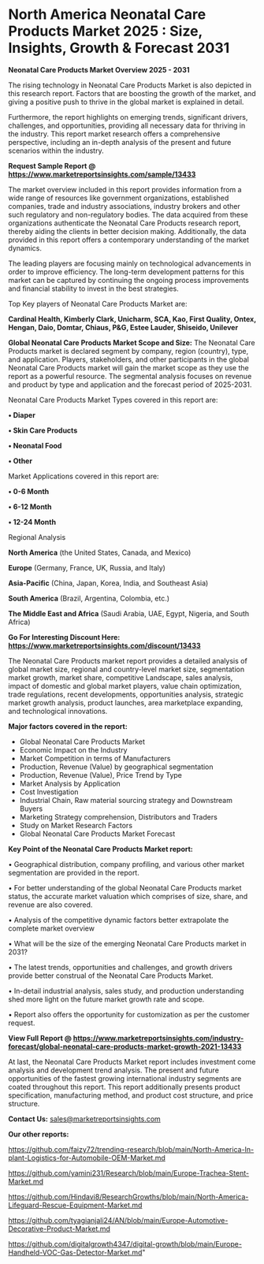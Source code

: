  # North America Neonatal Care Products Market 2025 : Size, Insights, Growth & Forecast 2031

<Strong> Neonatal Care Products Market Overview 2025 - 2031</strong>

The rising technology in Neonatal Care Products Market is also depicted in this research report. Factors that are boosting the growth of the market, and giving a positive push to thrive in the global market is explained in detail.

Furthermore, the report highlights on emerging trends, significant drivers, challenges, and opportunities, providing all necessary data for thriving in the industry. This report market research offers a comprehensive perspective, including an in-depth analysis of the present and future scenarios within the industry.

<strong>Request Sample Report @ <a href=https://www.marketreportsinsights.com/sample/13433>https://www.marketreportsinsights.com/sample/13433</a></strong>

The market overview included in this report provides information from a wide range of resources like government organizations, established companies, trade and industry associations, industry brokers and other such regulatory and non-regulatory bodies. The data acquired from these organizations authenticate the Neonatal Care Products research report, thereby aiding the clients in better decision making. Additionally, the data provided in this report offers a contemporary understanding of the market dynamics.

The leading players are focusing mainly on technological advancements in order to improve efficiency. The long-term development patterns for this market can be captured by continuing the ongoing process improvements and financial stability to invest in the best strategies.

Top Key players of Neonatal Care Products Market are:

<strong>Cardinal Health, Kimberly Clark, Unicharm, SCA, Kao, First Quality, Ontex, Hengan, Daio, Domtar, Chiaus, P&G, Estee Lauder, Shiseido, Unilever</strong>

<strong><b>Global Neonatal Care Products Market Scope and Size:</b></strong>
The Neonatal Care Products market is declared segment by company, region (country), type, and application. Players, stakeholders, and other participants in the global Neonatal Care Products market will gain the market scope as they use the report as a powerful resource. The segmental analysis focuses on revenue and product by type and application and the forecast period of 2025-2031.

Neonatal Care Products Market Types covered in this report are:

<strong>• Diaper

• Skin Care Products

• Neonatal Food

• Other</strong>

Market Applications covered in this report are:

<strong>• 0-6 Month

• 6-12 Month

• 12-24 Month</strong> 

Regional Analysis

<strong>North America</strong> (the United States, Canada, and Mexico)

<strong>Europe</strong> (Germany, France, UK, Russia, and Italy)

<strong>Asia-Pacific</strong> (China, Japan, Korea, India, and Southeast Asia)

<strong>South America</strong> (Brazil, Argentina, Colombia, etc.)

<strong>The Middle East and Africa</strong> (Saudi Arabia, UAE, Egypt, Nigeria, and South Africa)

<strong>Go For Interesting Discount Here: <a href=https://www.marketreportsinsights.com/discount/13433>https://www.marketreportsinsights.com/discount/13433</a></strong>

The Neonatal Care Products market report provides a detailed analysis of global market size, regional and country-level market size, segmentation market growth, market share, competitive Landscape, sales analysis, impact of domestic and global market players, value chain optimization, trade regulations, recent developments, opportunities analysis, strategic market growth analysis, product launches, area marketplace expanding, and technological innovations.

<strong><b>Major factors covered in the report:</b></strong>
<ul>
  <li>Global Neonatal Care Products Market </li>
  <li>Economic Impact on the Industry</li>
  <li>Market Competition in terms of Manufacturers</li>
  <li>Production, Revenue (Value) by geographical segmentation</li>
  <li>Production, Revenue (Value), Price Trend by Type</li>
  <li>Market Analysis by Application</li>
  <li>Cost Investigation</li>
  <li>Industrial Chain, Raw material sourcing strategy and Downstream Buyers</li>
  <li>Marketing Strategy comprehension, Distributors and Traders</li>
  <li>Study on Market Research Factors</li>
  <li>Global Neonatal Care Products Market Forecast</li>
</ul>

<strong><b>Key Point of the Neonatal Care Products Market report:</b></strong>

• Geographical distribution, company profiling, and various other market segmentation are provided in the report.

• For better understanding of the global Neonatal Care Products market status, the accurate market valuation which comprises of size, share, and revenue are also covered.

• Analysis of the competitive dynamic factors better extrapolate the complete market overview

• What will be the size of the emerging Neonatal Care Products market in 2031?

• The latest trends, opportunities and challenges, and growth drivers provide better construal of the Neonatal Care Products Market.

• In-detail industrial analysis, sales study, and production understanding shed more light on the future market growth rate and scope.

• Report also offers the opportunity for customization as per the customer request.

<strong><b>View Full Report @ <a href=https://www.marketreportsinsights.com/industry-forecast/global-neonatal-care-products-market-growth-2021-13433>https://www.marketreportsinsights.com/industry-forecast/global-neonatal-care-products-market-growth-2021-13433</a></b></strong>


At last, the Neonatal Care Products Market report includes investment come analysis and development trend analysis. The present and future opportunities of the fastest growing international industry segments are coated throughout this report. This report additionally presents product specification, manufacturing method, and product cost structure, and price structure.

<strong>Contact Us:</strong>
sales@marketreportsinsights.com

<strong>Our other reports:</strong>

<a href=https://github.com/faizy72/trending-research/blob/main/North-America-In-plant-Logistics-for-Automobile-OEM-Market.md>https://github.com/faizy72/trending-research/blob/main/North-America-In-plant-Logistics-for-Automobile-OEM-Market.md</a>

<a href=https://github.com/yamini231/Research/blob/main/Europe-Trachea-Stent-Market.md>https://github.com/yamini231/Research/blob/main/Europe-Trachea-Stent-Market.md</a>

<a href=https://github.com/Hindavi8/ResearchGrowths/blob/main/North-America-Lifeguard-Rescue-Equipment-Market.md>https://github.com/Hindavi8/ResearchGrowths/blob/main/North-America-Lifeguard-Rescue-Equipment-Market.md</a>

<a href=https://github.com/tyagianjali24/AN/blob/main/Europe-Automotive-Decorative-Product-Market.md>https://github.com/tyagianjali24/AN/blob/main/Europe-Automotive-Decorative-Product-Market.md</a>

<a href=https://github.com/digitalgrowth4347/digital-growth/blob/main/Europe-Handheld-VOC-Gas-Detector-Market.md>https://github.com/digitalgrowth4347/digital-growth/blob/main/Europe-Handheld-VOC-Gas-Detector-Market.md</a>"
